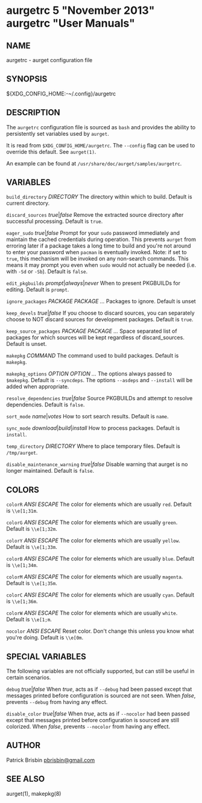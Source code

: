 # aurgetrc 5 "November 2013" aurgetrc "User Manuals"

## NAME

aurgetrc - aurget configuration file

## SYNOPSIS

${XDG_CONFIG_HOME:-~/.config}/aurgetrc

## DESCRIPTION

The `aurgetrc` configuration file is sourced as `bash` and provides the 
ability to persistently set variables used by `aurget`.

It is read from `$XDG_CONFIG_HOME/aurgetrc`. The `--config` flag can be 
used to override this default. See `aurget(1)`.

An example can be found at `/usr/share/doc/aurget/samples/aurgetrc`.

## VARIABLES

`build_directory` *DIRECTORY*
  The directory within which to build. Default is current directory.

`discard_sources` *true*|*false*
  Remove the extracted source directory after successful processing. 
  Default is `true`.

`eager_sudo` *true*|*false*
  Prompt for your `sudo` password immediately and maintain the cached
  credentials during operation. This prevents `aurget` from erroring later if a
  package takes a long time to build and you're not around to enter your
  password when `pacman` is eventually invoked. Note: if set to `true`, this
  mechanism will be invoked on any non-search commands. This means it may prompt
  you even when `sudo` would not actually be needed (i.e. with `-Sd` or `-Sb`).
  Default is `false`.

`edit_pkgbuilds` *prompt*|*always*|*never*
  When to present PKGBUILDs for editing. Default is `prompt`.

`ignore_packages` *PACKAGE PACKAGE ...*
  Packages to ignore. Default is unset

`keep_devels` *true*|*false*
  If you choose to discard sources, you can separately choose to NOT 
  discard sources for development packages. Default is `true`.

`keep_source_packages` *PACKAGE PACKAGE ...*
  Space separated list of packages for which sources will be kept 
  regardless of discard_sources. Default is unset.

`makepkg` *COMMAND*
  The command used to build packages. Default is `makepkg`.

`makepkg_options` *OPTION OPTION ...*
  The options always passed to `$makepkg`. Default is `--syncdeps`. The 
  options `--asdeps` and `--install` will be added when appropriate.

`resolve_dependencies` *true*|*false*
  Source PKGBUILDs and attempt to resolve dependencies. Default is 
  `false`.

`sort_mode` *name*|*votes*
  How to sort search results. Default is `name`.

`sync_mode` *download*|*build*|*install*
  How to process packages. Default is `install`.

`temp_directory` *DIRECTORY*
  Where to place temporary files. Default is `/tmp/aurget`.

`disable_maintenance_warning` *true*|*false*
   Disable warning that aurget is no longer maintained. Default is 
  `false`.

## COLORS

`colorR` *ANSI ESCAPE*
  The color for elements which are usually `red`. Default is 
  `\\e[1;31m`.

`colorG` *ANSI ESCAPE*
  The color for elements which are usually `green`. Default is 
  `\\e[1;32m`.

`colorY` *ANSI ESCAPE*
  The color for elements which are usually `yellow`. Default is 
  `\\e[1;33m`.

`colorB` *ANSI ESCAPE*
  The color for elements which are usually `blue`. Default is 
  `\\e[1;34m`.

`colorM` *ANSI ESCAPE*
  The color for elements which are usually `magenta`. Default is 
  `\\e[1;35m`.

`colorC` *ANSI ESCAPE*
  The color for elements which are usually `cyan`. Default is 
  `\\e[1;36m`.

`colorW` *ANSI ESCAPE*
  The color for elements which are usually `white`. Default is 
  `\\e[1;m`.

`nocolor` *ANSI ESCAPE*
  Reset color. Don't change this unless you know what you're doing. 
  Default is `\\e[0m`.

## SPECIAL VARIABLES

The following variables are not officially supported, but can still be 
useful in certain scenarios.

`debug` *true*|*false*
  When *true*, acts as if `--debug` had been passed except that messages 
  printed before configuration is sourced are not seen. When *false*, 
  prevents `--debug` from having any effect.

`disable_color` *true*|*false*
  When *true*, acts as if `--nocolor` had been passed except that 
  messages printed before configuration is sourced are still colorized. 
  When *false*, prevents `--nocolor` from having any effect.

## AUTHOR

Patrick Brisbin <pbrisbin@gmail.com>

## SEE ALSO

aurget(1), makepkg(8)
